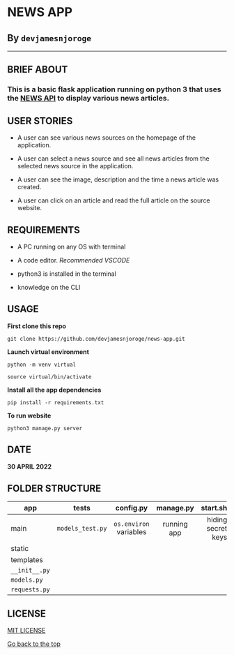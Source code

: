 # NEWS APP
## By `devjamesnjoroge`
---
## BRIEF ABOUT

### This is a basic flask application running on python 3 that uses the [NEWS API](https://newsapi.org/) to display various news articles.

## USER STORIES

- A user can see various news sources on the homepage of the application.

- A user can select a news source and see all news articles from the selected news source in the application.

- A user can see the image, description and the time a news article was created.

- A user can click on an article and read the full article on the source website.

## REQUIREMENTS

- A PC running on any OS with terminal

- A code editor. *Recommended VSCODE*

- python3 is installed in the terminal

- knowledge on the CLI

## USAGE
**First clone this repo**
```
git clone https://github.com/devjamesnjoroge/news-app.git
```

**Launch virtual environment**
```
python -m venv virtual

source virtual/bin/activate
```

**Install all the app dependencies**
```
pip install -r requirements.txt 
```
**To run website**
```
python3 manage.py server
```

## DATE

**30 APRIL 2022**

## FOLDER STRUCTURE

| app | tests | config.py | manage.py | start.sh|
|-----| :---: | :-------: | :-------: | ------: |
|main | `models_test.py`| `os.environ` variables|running app| hiding secret keys|
|static|
| templates|
| `__init__.py`|
|`models.py`|
|`requests.py`|


## LICENSE

[MIT LICENSE](LICENSE)

[Go back to the top](#)
